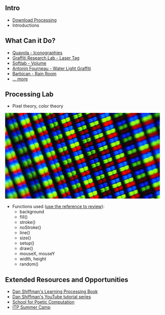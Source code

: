 ## Intro

+ [Download Processing](https://processing.org/download/)
+ Introductions

## What Can it Do?

+ [Quayola - Iconographies](https://quayola.com/work/series/iconographies-series.php)
+ [Graffiti Research Lab - Laser Tag](http://www.graffitiresearchlab.com/blog/projects/laser-tag/)
+ [Softlab - Volume](https://softlabnyc.com/portfolio/volume/)
+ [Antonin Fourneau - Water Light Graffiti](https://vimeo.com/47080920)
+ [Barbican - Rain Room](https://www.youtube.com/watch?v=EkvazIZx-F0)
+ [... more](http://graysonearle.com/edu/physcom/relevant-projects-artists/)

## Processing Lab

+ Pixel theory, color theory

![Magnified computer screen](screen-microscope.jpg)

+ Functions used ([use the reference to review](https://processing.org/reference/)):
	+ background
	+ fill()
	+ stroke()
	+ noStroke()
	+ line()
	+ size()
	+ setup()
	+ draw()
	+ mouseX, mouseY
	+ width, height
	+ random()

## Extended Resources and Opportunities

+ [Dan Shiffman's Learning Processing Book](http://learningprocessing.com/)
+ [Dan Shiffman's YouTube tutorial series](https://www.youtube.com/user/shiffman/videos?app=desktop)
+ [School for Poetic Computation](https://sfpc.io/)
+ [ITP Summer Camp](https://itp.nyu.edu/camp2019/)

